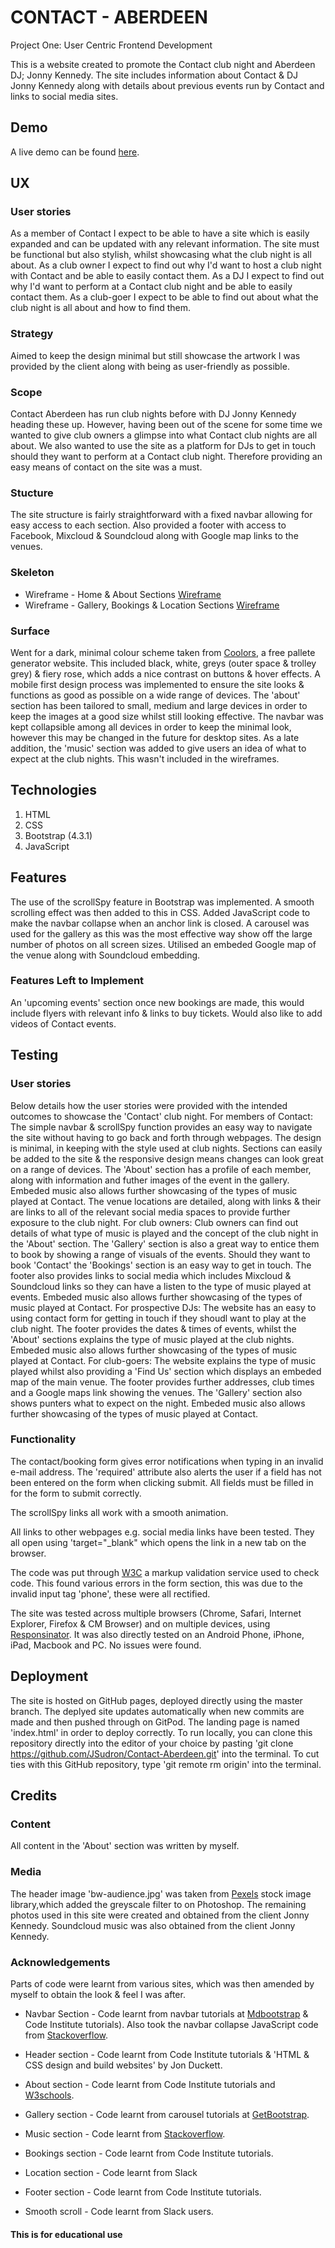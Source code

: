# CONTACT - ABERDEEN

Project One: User Centric Frontend Development

This is a website created to promote the Contact club night and Aberdeen DJ; Jonny Kennedy. 
The site includes information about Contact & DJ Jonny Kennedy along with details about previous events run by Contact and links to
social media sites.

## Demo
A live demo can be found [here](https://jsudron.github.io/Contact-Aberdeen/).

## UX
 
### User stories

As a member of Contact I expect to be able to have a site which is easily expanded and can be updated with any relevant information. The site must be functional but also stylish, 
whilst showcasing what the club night is all about.
As a club owner I expect to find out why I'd want to host a club night with Contact and be able to easily contact them.
As a DJ I expect to find out why I'd want to perform at a Contact club night and be able to easily contact them.
As a club-goer I expect to be able to find out about what the club night is all about and how to find them.

### Strategy

Aimed to keep the design minimal but still showcase the artwork I was provided by the client along with being as user-friendly as possible.

### Scope 

Contact Aberdeen has run club nights before with DJ Jonny Kennedy heading these up. However, having been out of the scene for some time we wanted
to give club owners a glimpse into what Contact club nights are all about. We also wanted to use the site as a platform for DJs to get in touch
should they want to perform at a Contact club night. Therefore providing an easy means of contact on the site was a must.

### Stucture

The site structure is fairly straightforward with a fixed navbar allowing for easy access to each section.
Also provided a footer with access to Facebook, Mixcloud & Soundcloud along with Google map links to the venues.

### Skeleton

- Wireframe - Home & About Sections [Wireframe](https://github.com/JSudron/Contact-Aberdeen/blob/master/assets/wireframes/Wireframes-part%201.jpg)
- Wireframe - Gallery, Bookings & Location Sections [Wireframe](https://github.com/JSudron/Contact-Aberdeen/blob/master/assets/wireframes/Wireframes-part%202.jpg)

### Surface

Went for a dark, minimal colour scheme taken from [Coolors](https://coolors.co/000000-ffffff-494949-7c7a7a-ff5d73), a free pallete generator website.
This included black, white, greys (outer space & trolley grey) & fiery rose, which adds a nice contrast on buttons & hover effects.
A mobile first design process was implemented to ensure the site looks & functions as good as possible on a wide range of devices.
The 'about' section has been tailored to small, medium and large devices in order to keep the images at a good size whilst still looking effective.
The navbar was kept collapsible among all devices in order to keep the minimal look, however this may be changed in the future for desktop sites.
As a late addition, the 'music' section was added to give users an idea of what to expect at the club nights. This wasn't included in the wireframes.

## Technologies
1. HTML
2. CSS
3. Bootstrap (4.3.1)
4. JavaScript

## Features

The use of the scrollSpy feature in Bootstrap was implemented. A smooth scrolling effect was then added to this in CSS.
Added JavaScript code to make the navbar collapse when an anchor link is closed.
A carousel was used for the gallery as this was the most effective way show off the large number of photos on all screen sizes.
Utilised an embeded Google map of the venue along with Soundcloud embedding.

### Features Left to Implement

An 'upcoming events' section once new bookings are made, this would include flyers with relevant info & links to
buy tickets.
Would also like to add videos of Contact events.

## Testing

### User stories

Below details how the user stories were provided with the intended outcomes to showcase the 'Contact' club night.
For members of Contact:
The simple navbar & scrollSpy function provides an easy way to navigate the site without having to go back and forth through webpages. The design is minimal, in keeping with the style used at club
nights. Sections can easily be added to the site & the responsive design means changes can look great on a range of devices. The 'About' section has a profile of each member, along with information
and futher images of the event in the gallery. Embeded music also allows further showcasing of the types of music played at Contact. The venue locations are detailed, along with links & their are links to all of the relevant social media spaces to provide further exposure to the 
club night. 
For club owners:
Club owners can find out details of what type of music is played and the concept of the club night in the 'About' section. The 'Gallery' section is also a great way to entice them to book by showing
a range of visuals of the events. Should they want to book 'Contact' the 'Bookings' section is an easy way to get in touch. The footer also provides links to social media which includes Mixcloud &
Soundcloud links so they can have a listen to the type of music played at events. Embeded music also allows further showcasing of the types of music played at Contact.
For prospective DJs:
The website has an easy to using contact form for getting in touch if they shoudl want to play at the club night. The footer provides the dates & times of events, whilst the 'About' sections
explains the type of music played at the club nights. Embeded music also allows further showcasing of the types of music played at Contact.
For club-goers:
The website explains the type of music played whilst also providing a 'Find Us' section which displays an embeded map of the main venue. The footer provides further addresses, club times and 
a Google maps link showing the venues. The 'Gallery' section also shows punters what to expect on the night. Embeded music also allows further showcasing of the types of music played at Contact.

### Functionality
The contact/booking form gives error notifications when typing in an invalid e-mail address.
The 'required' attribute also alerts the user if a field has not been entered on the form when clicking submit.
All fields must be filled in for the form to submit correctly.

The scrollSpy links all work with a smooth animation.

All links to other webpages e.g. social media links have been tested. They all open using 'target="_blank" which opens the link in a new tab on the browser.

The code was put through [W3C](https://validator.w3.org/) a markup validation service used to check code.
This found various errors in the form section, this was due to the invalid input tag 'phone', these were all rectified.

The site was tested across multiple browsers (Chrome, Safari, Internet Explorer, Firefox & CM Browser) and on multiple devices, using [Responsinator](http://www.responsinator.com/).
It was also directly tested on an Android Phone, iPhone, iPad, Macbook and PC. No issues were found.

## Deployment

The site is hosted on GitHub pages, deployed directly using the master branch. The deplyed site updates automatically when new commits are made and
then pushed through on GitPod. The landing page is named 'index.html' in order to deploy correctly.
To run locally, you can clone this repository directly into the editor of your choice by pasting 'git clone https://github.com/JSudron/Contact-Aberdeen.git' into the terminal.
To cut ties with this GitHub repository, type 'git remote rm origin' into the terminal.

## Credits

### Content

All content in the 'About' section was written by myself.

### Media

The header image 'bw-audience.jpg' was taken from [Pexels](https://www.pexels.com/) stock image library,which added the greyscale filter to on Photoshop.
The remaining photos used in this site were created and obtained from the client Jonny Kennedy.
Soundcloud music was also obtained from the client Jonny Kennedy.

### Acknowledgements

Parts of code were learnt from various sites, which was then amended by myself to obtain the look & feel I was after. 

- Navbar Section -
Code learnt from navbar tutorials at [Mdbootstrap](https://mdbootstrap.com/docs/jquery/navigation/hamburger-menu/) & Code Institute tutorials).
Also took the navbar collapse JavaScript code from [Stackoverflow](https://stackoverflow.com/questions/42401606/how-to-hide-collapsible-bootstrap-4-navbar-on-click).

- Header section -
Code learnt from Code Institute tutorials & 'HTML & CSS design and build websites' by Jon Duckett.

- About section - 
Code learnt from Code Institute tutorials and [W3schools](https://www.w3schools.com/bootstrap/bootstrap_theme_band.asp).

- Gallery section -
Code learnt from carousel tutorials at [GetBootstrap](https://getbootstrap.com/docs/4.0/components/carousel/).

- Music section -
Code learnt from [Stackoverflow](https://stackoverflow.com/questions/23737427/how-to-put-two-iframes-side-by-side).

- Bookings section -
Code learnt from Code Institute tutorials.

- Location section -
Code learnt from Slack

- Footer section - 
Code learnt from Code Institute tutorials.

- Smooth scroll -
Code learnt from Slack users.

#### This is for educational use
